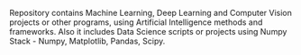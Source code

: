 Repository contains Machine Learning, Deep Learning and Computer Vision projects or 
other programs, using Artificial Intelligence methods and frameworks. 
Also it includes Data Science scripts or projects using Numpy Stack - Numpy, Matplotlib, Pandas, Scipy.
